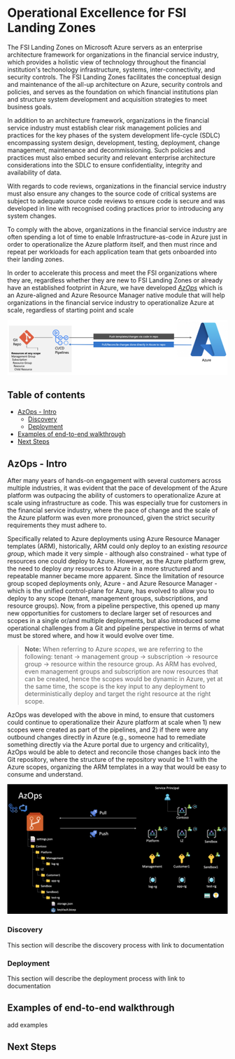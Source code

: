# Operational Excellence for FSI Landing Zones

The FSI Landing Zones on Microsoft Azure servers as an enterprise architecture framework for organizations in the financial service industry, which provides a holistic view of technology throughout the financial institution's techonology infrastructure, systems, inter-connectivity, and security controls. The FSI Landing Zones facilitates the conceptual design and maintenance of the all-up architecture on Azure, security controls and policies, and serves as the foundation on which financial institutions plan and structure system development and acquisition strategies to meet business goals.

In addition to an architecture framework, organizations in the financial service industry must establish clear risk management policies and practices for the key phases of the system development life-cycle (SDLC) encompassing system design, development, testing, deployment, change management, maintenance and decommissioning. Such policies and practices must also embed security and relevant enterprise architecture considerations into the SDLC to ensure confidentiality, integrity and availability of data.

With regards to code reviews, organizations in the financial service industry must also ensure any changes to the source code of critical systems are subject to adequate source code reviews to ensure code is secure and was developed in line with recognised coding practices prior to introducing any system changes.

To comply with the above, organizations in the financial service industry are often spending a lot of time to enable Infrastructure-as-code in Azure just in order to operationalize the Azure platform itself, and then must rince and repeat per workloads for each application team that gets onboarded into their landing zones.

In order to accelerate this process and meet the FSI organizations where they are, regardless whether they are new to FSI Landing Zones or already have an established footprint in Azure, we have developed [*AzOps*](https://github.com/Azure/AzOps-Accelerator) which is an Azure-aligned and Azure Resource Manager native module that will help organizations in the financial service industry to operationalize Azure at scale, regardless of starting point and scale

![AzOps](../docs/azops.png)

## Table of contents

* [AzOps - Intro](#azops-intro)
    * [Discovery](#service-enablement-framework)
    * [Deployment](#microsoft-controls)
* [Examples of end-to-end walkthrough](#examples-of-end-to-end-walkthrough)
* [Next Steps](#next-steps)

## AzOps - Intro

After many years of hands-on engagement with several customers across multiple industries, it was evident that the pace of development of the Azure platform was outpacing the ability of customers to operationalize Azure at scale using infrastructure as code. This was especially true for customers in the financial service industry, where the pace of change and the scale of the Azure platform was even more pronounced, given the strict security requirements they must adhere to.

Specifically related to Azure deployments using Azure Resource Manager templates (ARM), historically, ARM could only deploy to an existing *resource group*, which made it very simple - although also constrained - what type of resources one could deploy to Azure. However, as the Azure platform grew, the need to deploy *any* resources to Azure in a more structured and repeatable manner became more apparent. Since the limitation of resource group scoped deployments only, Azure - and Azure Resource Manager - which is the unified control-plane for Azure, has evolved to allow you to deploy to any scope (tenant, management groups, subscriptions, and resource groups). Now, from a pipeline perspective, this opened up many new opportunities for customers to declare larger set of resources and scopes in a single or/and multiple deployments, but also introduced some operational challenges from a Git and pipeline perspective in terms of what must be stored where, and how it would evolve over time.

> **Note:** When referring to Azure *scopes*, we are referring to the following: tenant -> management group -> subscription -> resource group -> resource within the resource group. As ARM has evolved, even management groups and subscription are now resources that can be created, hence the scopes would be dynamic in Azure, yet at the same time, the scope is the key input to any deployment to deterministically deploy and target the right resource at the right scope.

AzOps was developed with the above in mind, to ensure that customers could continue to operationalize their Azure platform at scale when 1) new scopes were created as part of the pipelines, and 2) if there were any outbound changes directly in Azure (e.g., someone had to remediate something directly via the Azure portal due to urgency and criticality), AzOps would be able to detect and reconcile those changes back into the Git repository, where the structure of the repository would be 1:1 with the Azure scopes, organizing the ARM templates in a way that would be easy to consume and understand.

![AzOps and ARM](../docs/azops-arm.png)

### Discovery
This section will describe the discovery process with link to documentation

### Deployment
This section will describe the deployment process with link to documentation

## Examples of end-to-end walkthrough
add examples

## Next Steps



